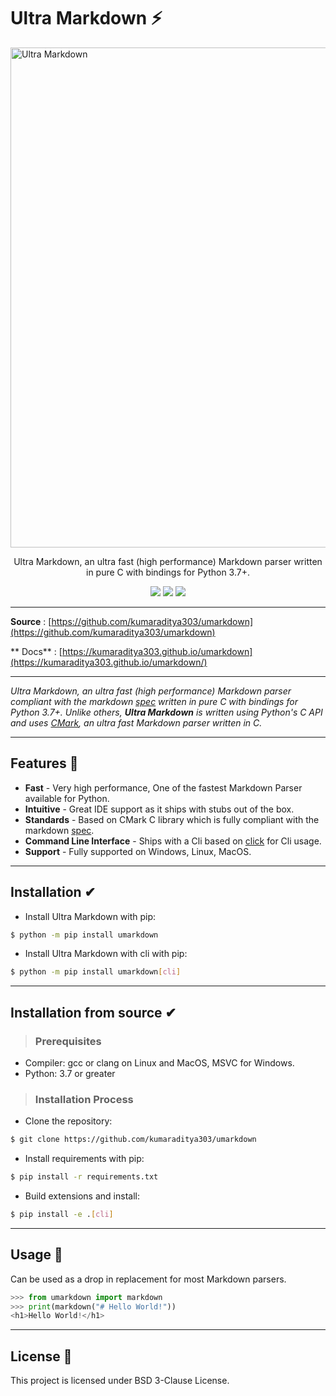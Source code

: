 # Ultra Markdown ⚡

<img width="800" alt="Ultra Markdown" src="https://user-images.githubusercontent.com/59607654/103167048-d3524d00-484d-11eb-96ca-70608a7529fc.png">

<p align="center">Ultra Markdown, an ultra fast (high performance) Markdown parser written in pure C with bindings for Python 3.7+. </p>

<p align="center" >
 <img src="https://img.shields.io/pypi/v/umarkdown?logo=pypi&style=flat-square"/>
 <img src="https://img.shields.io/pypi/dm/umarkdown?logo=markdown&style=flat-square" />
 <img src="https://img.shields.io/codecov/c/github/kumaraditya303/umarkdown?logo=codecov&style=flat-square" />
</p>

---

**Source** : [https://github.com/kumaraditya303/umarkdown](https://github.com/kumaraditya303/umarkdown)

** Docs** : [https://kumaraditya303.github.io/umarkdown](https://kumaraditya303.github.io/umarkdown/)

---

_Ultra Markdown, an ultra fast (high performance) Markdown parser compliant with the markdown [spec](https://spec.commonmark.org/) written in pure C with bindings for Python 3.7+. Unlike others, **Ultra Markdown** is written using Python's C API and uses [CMark](https://github.com/commonmark/cmark), an ultra fast Markdown parser written in C._

---

## Features 🚀

- **Fast** - Very high performance, One of the fastest Markdown Parser available for Python.
- **Intuitive** - Great IDE support as it ships with stubs out of the box.
- **Standards** - Based on CMark C library which is fully compliant with the markdown [spec](https://github.com/commonmark/cmark).
- **Command Line Interface** - Ships with a Cli based on [click](https://github.com/pallets/click) for Cli usage.
- **Support** - Fully supported on Windows, Linux, MacOS.

---

## Installation ✔

- Install Ultra Markdown with pip:

```bash
$ python -m pip install umarkdown
```

- Install Ultra Markdown with cli with pip:

```bash
$ python -m pip install umarkdown[cli]
```

---

## Installation from source ✔

> ### Prerequisites

- Compiler: gcc or clang on Linux and MacOS, MSVC for Windows.
- Python: 3.7 or greater

> ### Installation Process

- Clone the repository:

```bash
$ git clone https://github.com/kumaraditya303/umarkdown
```

- Install requirements with pip:

```bash
$ pip install -r requirements.txt
```

- Build extensions and install:

```bash
$ pip install -e .[cli]
```

---

## Usage 🚀

Can be used as a drop in replacement for most Markdown parsers.

```python
>>> from umarkdown import markdown
>>> print(markdown("# Hello World!"))
<h1>Hello World!</h1>
```

---

## License 📜

This project is licensed under BSD 3-Clause License.
